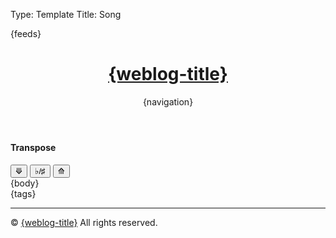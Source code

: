 Type: Template
Title: Song

<!DOCTYPE html>
<html lang="en">
<head>
<title>{weblog-title}{separator}{post-title}</title>
<meta charset="utf-8">
<meta name="viewport" content="width=device-width, initial-scale=1">
{feeds}
<link rel="stylesheet" href='https://kenei.weblog.lol/files/style.css'>
<style>
@import url('https://fonts.googleapis.com/css2?family=Source+Code+Pro:wght@400;700&family=Merriweather:wght@400;700&family=Open+Sans:wght@400;700&display=swap');
@import url('https://static.omg.lol/type/fontawesome-free/css/all.css');
</style>
</head>
<body>

<header>
	<h1 class="weblog-title"><a href="{base-path}">{weblog-title}</a></h1>
	{navigation}
</header>

<main>
	<!-- Add buttons for transposing -->
	<h4>Transpose</h4>
    <div>
        <button class="transpose-btn" onclick="transposeChords(-1)">⟱</button>
		<button class="transpose-btn" id="enharmonic-btn" onclick="toggleEnharmonic()">♭/♯</button>
		<button class="transpose-btn" onclick="transposeChords(1)">⟰</button>
    </div>
{body}

<aside class="post-tags">
	{tags}
</aside>

<hr>

</main>

<footer>
    <p>&copy; <span id="current-year"></span> <a href="{base-path}">{weblog-title}</a> All rights reserved.</p>
</footer>
<script>
		// Define the mapping for chords
		const chordArray = ["C", "C♯", "D", "D♯", "E", "F", "F♯", "G", "G♯", "A", "A♯", "B"];
		const flatChordArray = ["C", "D♭", "D", "E♭", "E", "F", "G♭", "G", "A♭", "A", "B♭", "B"];

		// Define a variable to track the current enharmonic setting (true = sharp, false = flat)
		let useSharps = true;

		// Function to toggle between sharp and flat enharmonic equivalents
		function toggleEnharmonic() {
				useSharps = !useSharps; // Toggle the setting

				// Update all chords on the page to reflect the new enharmonic preference
				const chords = document.querySelectorAll('.chordpro-chord');
				chords.forEach(chord => {
						let originalChord = chord.textContent.trim();
						let newChord = convertEnharmonic(originalChord);
						chord.innerHTML = newChord.replace(/b/g, "♭").replace(/#/g, "♯");  // Replace normalized 'b' with ♭ and '#' with ♯
				});

				// Update the key element
				const keyElement = document.querySelector('.chordpro-key');
				if (keyElement) {
						let originalKey = keyElement.textContent.trim();
						let newKey = convertEnharmonic(originalKey);
						keyElement.textContent = newKey.replace(/b/g, "♭").replace(/#/g, "♯");
				}
		}

		// Function to convert a chord to the current enharmonic preference (handles bass notes as well)
		function convertEnharmonic(chord) {
				// Handle slash chords (e.g., D/F♯)
				const slashIndex = chord.indexOf('/');
				if (slashIndex !== -1) {
						const rootChord = chord.substring(0, slashIndex);
						const bassNote = chord.substring(slashIndex + 1);
						const convertedRoot = convertEnharmonic(rootChord);  // Recursive call for the root chord
						const convertedBass = convertEnharmonic(bassNote);   // Recursive call for the bass note
						return `${convertedRoot}/${convertedBass}`;
				}

				const match = chord.match(/^([A-G])([♯♭#b]?)(.*)$/);
				if (!match) return chord;

				let root = match[1];
				let accidental = match[2];
				const suffix = match[3];

				let index;
				if (accidental === "♯" || accidental === "#") {
						index = chordArray.indexOf(root + "♯");
				} else if (accidental === "♭" || accidental === "b") {
						index = flatChordArray.indexOf(root + "♭");
				} else {
						index = chordArray.indexOf(root);
						if (index === -1) {
								index = flatChordArray.indexOf(root);
						}
				}

				if (index === -1) return chord;

				// Choose the correct enharmonic equivalent based on the current setting
				if (useSharps) {
						return chordArray[index] + suffix;
				} else {
						return flatChordArray[index] + suffix;
				}
		}

		// Function to transpose a chord (handles chords with bass notes as well)
		function transposeChord(chord, semitones) {
				// Handle slash chords (e.g., D/F♯)
				const slashIndex = chord.indexOf('/');
				if (slashIndex !== -1) {
						const rootChord = chord.substring(0, slashIndex);
						const bassNote = chord.substring(slashIndex + 1);
						const transposedRoot = transposeChord(rootChord, semitones);  // Recursive call
						const transposedBass = transposeChord(bassNote, semitones);   // Recursive call
						return `${transposedRoot}/${transposedBass}`;
				}

				// Regular chord transposition
				const match = chord.match(/^([A-G])([♯♭#b]?)(.*)$/);
				if (!match) return chord;

				let root = match[1];
				let accidental = match[2];
				const suffix = match[3];

				let index;
				if (accidental === "♯" || accidental === "#") {
						index = chordArray.indexOf(root + "♯");
				} else if (accidental === "♭" || accidental === "b") {
						index = flatChordArray.indexOf(root + "♭");
				} else {
						index = chordArray.indexOf(root);
						if (index === -1) {
								index = flatChordArray.indexOf(root);
						}
				}

				if (index === -1) return chord;

				const newIndex = (index + semitones + 12) % 12;

				if (useSharps) {
						return chordArray[newIndex] + suffix;
				} else {
						return flatChordArray[newIndex] + suffix;
				}
		}

		// Function to transpose all chords on the page, including the key
		function transposeChords(semitones) {
				const chords = document.querySelectorAll('.chordpro-chord');
				chords.forEach(chord => {
						let originalChord = chord.textContent.trim();
						let transposedChord = transposeChord(originalChord, semitones);
						chord.innerHTML = transposedChord.replace(/b/g, "♭").replace(/#/g, "♯");
				});

				const keyElement = document.querySelector('.chordpro-key');
				if (keyElement) {
						let originalKey = keyElement.textContent.trim();
						let transposedKey = transposeChord(originalKey, semitones);
						keyElement.textContent = transposedKey.replace(/b/g, "♭").replace(/#/g, "♯");
				}
		}

		// Set the current year
		document.getElementById('current-year').textContent = new Date().getFullYear();

		//Tabbed Content
		document.addEventListener('DOMContentLoaded', function() {
				const tabs = document.querySelectorAll('h6');
				const allContent = document.querySelectorAll('.chordpro-title, .chordpro-key, .chordpro-comment, .chordpro-verse, p');

				// Wrap the tabs in a flex container
				const tabContainer = document.createElement('div');
				tabContainer.className = 'tabs-container';
				tabs[0].parentNode.insertBefore(tabContainer, tabs[0]);

				tabs.forEach(tab => {
						tabContainer.appendChild(tab); // Move each tab into the flex container

						tab.style.cursor = 'pointer'; // Make the tabs look clickable
						tab.addEventListener('click', function() {
								// Remove active class from all tabs
								tabs.forEach(t => t.classList.remove('active-tab'));

								// Hide all content sections
								allContent.forEach(content => content.style.display = 'none');

								// Add active class to the clicked tab
								tab.classList.add('active-tab');

								// Display the current section and the following content until the next <h6> or <hr> tag
								let nextElement = tab.nextElementSibling;

								while (nextElement && !nextElement.matches('h6, hr')) {
										nextElement.style.display = 'block';
										nextElement = nextElement.nextElementSibling;
								}
						});
				});

				// Trigger the first tab by default
				if (tabs.length > 0) {
						tabs[0].click();
				}
		});


</script>

</body>
</html>
